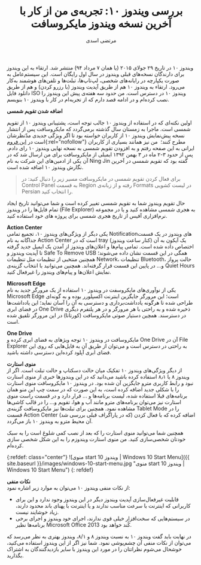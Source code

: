 ﻿---
layout: post
title: "بررسی ویندوز ۱۰: تجربه‌ی من از کار با آخرین نسخه ویندوز مایکروسافت"
author: مرتضی اسدی
persianDate: جمعه ۳۰ مرداد ۱۳۹۴
tags:
- بررسی-تخصصی-ویندوز-10
- مرتضی-اسدی
- Morteza-Asadi
- افزودن-تقویم-شمسی-به-ویندوز-10
- معرفی-سیستم-عامل
redirect_from: 
  - /2015/08/windows-10-review-My-experience-of-working-with-the-latest-version-of-Microsoft-Windows.html
---
  

ویندوز ۱۰ در تاریخ ۲۹ جولای ۲۰۱۵ (یا همان ۷ مرداد ۹۴) منتشر شد. ارتقاء به این ویندوز برای دارندگان نسخه‌های قبلی ویندوز در سال اول رایگان است. این سیستم‌عامل به صورت یکپارچه در رایانه‌های شخصی، لپ‌تاپ‌ها، تبلت‌ها و تلفن‌های هوشمند به‌کار می‌رود. ارتقاء به ویندوز ۱۰ هم از طریق آپدیت ویندوز (با رزرو کردن) و هم از طریق دانلود فایل ISO ویندوز ۱۰ در دسترس است. من حدود سه هفته‌ی پیش این ویندوز را نصب کرده‌ام و در ادامه قصد دارم که از تجربه‌ام در کار با ویندوز ۱۰ بنویسم.

  
**اضافه شدن تقویم شمسی**  

اولین نکته‌ای که در استفاده از ویندوز ۱۰ جالب توجه است، پشتیبانی ویندوز ۱۰ از تقویم شمسی است. ماجرا به زمستان سال گذشته برمی‌گردد که مایکروسافت پس از انتشار نسخه پیش‌نمایش ویندوز ۱۰ از کاربران خواسته بود تا اگر ویژگی جدیدی مدّنظرشان است در [این فروم](https://windows.uservoice.com/forums/265757-windows-feature-suggestions/suggestions/6438962-add-persian-calendar-to-windows){:rel="nofollow"} مطرح کنند؛  من نیز همانند بسیاری از کاربران ایرانی به این صفحه رفتم و به افزودن تقویم شمسی به نسخه نهایی ویندوز ۱۰ رای دادم.  پس از حدود ۳-۲ ماه در ۳ بهمن ۱۳۹۲ ایمیلی از مایکروسافت برای من ارسال شد که در آن یکی از ادمین‌های این شرکت به نام Ning Jin گفته بود که تقویم شمسی در آخرین نگارش ویندوز ۱۰ اضافه شده است.

> برای فعال کردن تقویم شمسی در مایکروسافت مسیر زیر را دنبال کنید: در Control Panel به قسمت Region رفته و از زبانه‌ی Formats در لیست کشویی Persian را انتخاب کنید.

حال تقویم ویندوز شما به تقویم شمسی تغییر کرده است و شما می‌توانید تاریخ ایجاد تمام فایل‌ها را در ویندوز (File Explorer) به هجری شمسی مشاهده کنید و یا در مجموعه نرم‌افزاری آفیس از تاریخ هجری شمسی برای پروژه های خود استفاده کنید.

  
**Action Center**  
یکی دیگر از ویژگی‌های ویندوز ۱۰، تجمیع تمامی Notificationهای ویندوز در یک قسمت جداگانه به نام Action Center است که در tray (کنار ساعت ویندوز) یک آیکون به آن اختصاص داده شده است. تمامی پیام‌ها و اعلان‌های ویندوز از آمدن یک ایمیل جدید گرفته تا آپدیت ویندوز و Safe To Remove USB همگی در این قسمت نشان داده می‌شوند؛ همچنین منتخبی از تنظیمات مثل تنظیمات Network، تنظیمات Bluetooth، حالت پرواز و... در پایین این قسمت قرار گرفته‌اند. همچنین می‌توانید با انتخاب گزینه‌ی Quiet Hours نمایش اعلان‌ها و پیام‌های ویندوز را غیرفعال کنید.

  
**Microsoft Edge**  
یکی از نوآوری‌های مایکروسفت در ویندوز ۱۰ استفاده از یک مرورگر جدید به نام Microsoft Edge است؛ این مرورگر جایگزین اینترنت اکسپلورر بوده و به گونه‌ای طراحی شده تا هرگونه یادداشت‌برداری و دسترسی به آن را آسان نماید؛ این یادداشت‌ها در فضای ابری One Drive ذخیره شده و به راحتی با هر مرورگر و در هر پلتفرم دیگری در دسترسند. همچین دستیار صوتی مایکروسافت (کورتانا) در این مرورگر تلفیق شده است.

  
**One Drive**  
مایکروسافت در ویندوز ۱۰ توجه ویژهای به فضای ابری کرده و One Drive آن در File Explorer به راحتی در دسترس است و می‌توان از طریق آن به فایل‌هایی که روی این فضای ابری آپلود کرده‌این دسترسی داشته باشید.

  
**منوی استارت**  
از دیگر ویژگی‌های ویندوز ۱۰ تفکیک میان حالت دسکتاپ و حالت تبلت است. اگر از ویندوز ۸ یا ۸٫۱ استفاده کرده باشید می‌دانید که در این ویندوزها خبری از منوی استارت نبود و رابط کاربری مترو جایگزین آن شده بود. در ویندوز ۱۰ مایکروسافت منوی استارت را با شکلی جدید اضافه کرده است، به این صورت که در سمت چپ این منو همان برنامه‌های قبلا استفاده شده، لیست برنامه‌ها و ... قرار دارد و در قسمت راست منوی استارت نیز می‌توان برنامه‌های مترو مانند آب و هوا، تقویم و... را در قالب کاشی‌ها مشاهده نمود. همچنین برای تبلت‌ها نیز مایکروسافت گزینه‌ی Tablet Mode را در قسمت Action Center (که در پاراگراف قبلی بررسی شد) اضافه کرده که با فعال کزدن آن محیط مترو به ویندوز ۱۰ باز می‌گردد.

همچنین شما می‌توانید منوی استارت را که بعد از نصب کمی شلوغ است را به سبک خودتان شخصی‌سازی کنید. من منوی استارت ویندوزم را به این شکل شخصی سازی کرده‌ام.  

{:refdef: class="center"}
![منوی start ویندوز 10 | Windows 10 Start Menu]({{ site.baseurl }}/images/windows-10-start-menu.jpg "منوی start ویندوز 10 | Windows 10 Start Menu")
{: refdef}
  
**نکات منفی**  
از نکات منفی ویندوز ۱۰ می‌توان به موارد زیر اشاره نمود:  

-  قابلیت غیرفعال‌سازی آپدیت ویندوز دیگر در این ویندوز وجود ندارد و این برای کاربرانی که اینترنت با سرعت مناسب ندارند و یا اینترنت با پهنای باند محدود دارند، زیاد خوشایند نیست.
-  در سیستم‌هایی که سخت‌افزار خیلی قوی ندارند، اجرای خود ویندوز و اجرای برخی برنامه‌ها نظیر Microsoft Office 2013 کُند خواهد بود.

در نهایت باید گفت ویندوز ۱۰ به نسبت ویندوز ۸ و ۸/۱، ویندوز بهتری به نظر می‌رسد که می‌توان از نکات منفی آن چشم‌پوشی نمود. شما نیز اگر از این ویندوز استفاده می‌کنید، خوشحال می‌شوم نظراتتان را در مورد این ویندوز با سایر بازدیدگنندگان به اشتراک بگذارید.
